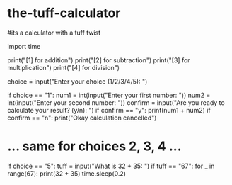 # the-tuff-calculator
#its a calculator with a tuff twist


import time

print("[1] for addition")
print("[2] for subtraction")
print("[3] for multiplication")
print("[4] for division")

choice = input("Enter your choice (1/2/3/4/5): ")

if choice == "1":
    num1 = int(input("Enter your first number: "))
    num2 = int(input("Enter your second number: "))
    confirm = input("Are you ready to calculate your result? (y/n): ")
    if confirm == "y":
        print(num1 + num2)
    if confirm == "n":
        print("Okay calculation cancelled")

# ... same for choices 2, 3, 4 ...

if choice == "5":
    tuff = input("What is 32 + 35: ")
    if tuff == "67":
        for _ in range(67):
            print(32 + 35)
            time.sleep(0.2)
